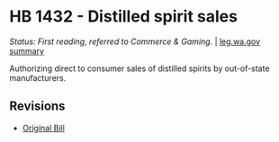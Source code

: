 # HB 1432 - Distilled spirit sales
*Status: First reading, referred to Commerce & Gaming.* | [leg.wa.gov summary](https://app.leg.wa.gov/billsummary?BillNumber=1432&Year=2021)

Authorizing direct to consumer sales of distilled spirits by out-of-state manufacturers.

## Revisions
* [Original Bill](1/)